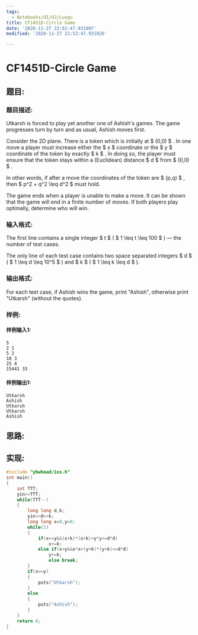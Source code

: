 ```yaml
---
tags: 
  - Notebooks/OI/OJ/Luogu
title: CF1451D-Circle Game
date: '2020-11-27 22:52:47.931007'
modified: '2020-11-27 22:52:47.931026'

---
```

# CF1451D-Circle Game
## 题目:
### 题目描述:
Utkarsh is forced to play yet another one of Ashish's games. The game progresses turn by turn and as usual, Ashish moves first.

Consider the 2D plane. There is a token which is initially at  $ (0,0) $ . In one move a player must increase either the $ x $ coordinate or the $ y $ coordinate of the token by exactly $ k $ . In doing so, the player must ensure that the token stays within a (Euclidean) distance $ d $ from $ (0,0) $ .

In other words, if after a move the coordinates of the token are $ (p,q) $ , then $ p^2 + q^2 \leq d^2 $ must hold.

The game ends when a player is unable to make a move. It can be shown that the game will end in a finite number of moves. If both players play optimally, determine who will win.
### 输入格式:
The first line contains a single integer $ t $ ( $ 1 \leq t \leq 100 $ ) — the number of test cases.

The only line of each test case contains two space separated integers $ d $ ( $ 1 \leq d \leq 10^5 $ ) and $ k $ ( $ 1 \leq k \leq d $ ).
### 输出格式:
For each test case, if Ashish wins the game, print "Ashish", otherwise print "Utkarsh" (without the quotes).
### 样例:
#### 样例输入1:
```
5
2 1
5 2
10 3
25 4
15441 33
```
#### 样例输出1:
```
Utkarsh
Ashish
Utkarsh
Utkarsh
Ashish
```
## 思路:

## 实现:
```cpp
#include "ybwhead/ios.h"
int main()
{
	int TTT;
	yin>>TTT;
	while(TTT--)
	{
		long long d,k;
		yin>>d>>k;
		long long x=0,y=0;
		while(1)
		{
			if(x<=y&&(x+k)*(x+k)+y*y<=d*d)
				x+=k;
			else if(x>y&&x*x+(y+k)*(y+k)<=d*d)
				y+=k;
				else break;
		}
		if(x==y)
		{
			puts("Utkarsh");
		}
		else
		{
			puts("Ashish");
		}
	}
	return 0;
}

```

